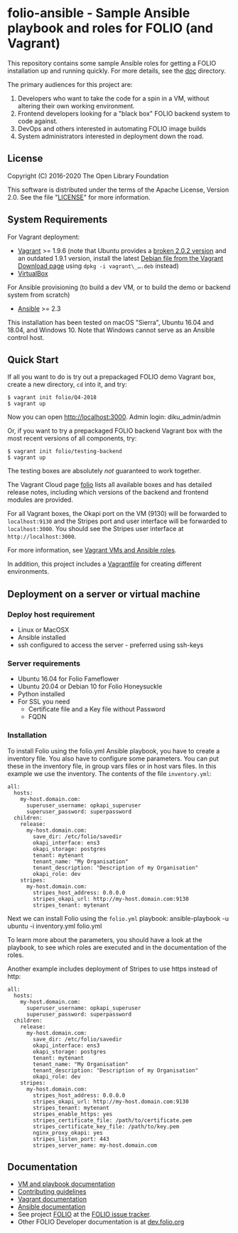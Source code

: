 # folio-ansible - Sample Ansible playbook and roles for FOLIO (and Vagrant)

This repository contains some sample Ansible roles for getting a FOLIO
installation up and running quickly. For more details, see the
[doc](doc/index.md) directory.

The primary audiences for this project are:

1. Developers who want to take the code for a spin in a VM, without
   altering their own working environment.
2. Frontend developers looking for a "black box" FOLIO backend system
   to code against.
3. DevOps and others interested in automating FOLIO image builds
4. System administrators interested in deployment down the road.

## License

Copyright (C) 2016-2020 The Open Library Foundation

This software is distributed under the terms of the Apache License,
Version 2.0. See the file "[LICENSE](LICENSE)" for more information.

## System Requirements

For Vagrant deployment:
* [Vagrant](https://www.vagrantup.com) \>= 1.9.6 (note that Ubuntu
  provides a
  [broken 2.0.2 version](https://github.com/hashicorp/vagrant/issues/9788)
  and an outdated 1.9.1 version, install the latest
  [Debian file from the Vagrant Download page](https://www.vagrantup.com/downloads.html)
  using `dpkg -i vagrant\_….deb` instead)
* [VirtualBox](https://www.virtualbox.org)

For Ansible provisioning (to build a dev VM, or to build the demo or
backend system from scratch)
* [Ansible](http://docs.ansible.com/ansible/intro_installation.html) \>= 2.3

This installation has been tested on macOS "Sierra", Ubuntu 16.04 and 18.04, and
Windows 10. Note that Windows cannot serve as an Ansible control host.

## Quick Start

If all you want to do is try out a prepackaged FOLIO demo Vagrant box,
create a new directory, `cd` into it, and try:

    $ vagrant init folio/Q4-2018
    $ vagrant up

Now you can open [http://localhost:3000](http://localhost:3000).
Admin login: diku\_admin/admin

Or, if you want to try a prepackaged FOLIO backend Vagrant box with the
most recent versions of all components, try:

    $ vagrant init folio/testing-backend
    $ vagrant up

The testing boxes are absolutely _not_ guaranteed to work together.

The Vagrant Cloud page [folio](https://app.vagrantup.com/folio) lists
all available boxes and has
detailed release notes, including which versions of the backend and
frontend modules are provided.

For all Vagrant boxes, the Okapi port on the VM (9130) will be
forwarded to `localhost:9130` and the Stripes port and user interface
will be forwarded to `localhost:3000`. You should see the Stripes user
interface at `http://localhost:3000`.

For more information, see [Vagrant VMs and Ansible roles](doc/index.md).

In addition, this project includes a [Vagrantfile](Vagrantfile) for
creating different environments.

## Deployment on a server or virtual machine

### Deploy host requirement

* Linux or MacOSX
* Ansible installed
* ssh configured to access the server - preferred using ssh-keys

### Server requirements

* Ubuntu 16.04 for Folio Fameflower
* Ubuntu 20.04 or Debian 10 for Folio Honeysuckle
* Python installed
* For SSL you need
    * Certificate file and a Key file without Password
    * FQDN

### Installation

To install Folio using the folio.yml Ansible playbook, you have to create a
inventory file. You also have to configure some parameters. You can put
these in the inventory file, in group vars files or in host vars files. In this
example we use the inventory. The contents of the file `inventory.yml`:

    all:
      hosts:
        my-host.domain.com:
          superuser_username: opkapi_superuser
          superuser_password: superpassword
      children:
        release:
          my-host.domain.com:
            save_dir: /etc/folio/savedir
            okapi_interface: ens3
            okapi_storage: postgres
            tenant: mytenant
            tenant_name: "My Organisation"
            tenant_description: "Description of my Organisation"
            okapi_role: dev
        stripes:
          my-host.domain.com:
            stripes_host_address: 0.0.0.0
            stripes_okapi_url: http://my-host.domain.com:9130
            stripes_tenant: mytenant

Next we can install Folio using the `folio.yml` playbook:
    ansible-playbook -u ubuntu -i inventory.yml folio.yml

To learn more about the parameters, you should have a look at the playbook,
to see which roles are executed and in the documentation of the roles.

Another example includes deployment of Stripes to use https instead of http:

    all:
      hosts:
        my-host.domain.com:
          superuser_username: opkapi_superuser
          superuser_password: superpassword
      children:
        release:
          my-host.domain.com:
            save_dir: /etc/folio/savedir
            okapi_interface: ens3
            okapi_storage: postgres
            tenant: mytenant
            tenant_name: "My Organisation"
            tenant_description: "Description of my Organisation"
            okapi_role: dev
        stripes:
          my-host.domain.com:
            stripes_host_address: 0.0.0.0
            stripes_okapi_url: http://my-host.domain.com:9130
            stripes_tenant: mytenant
            stripes_enable_https: yes
            stripes_certificate_file: /path/to/certificate.pem
            stripes_certificate_key_file: /path/to/key.pem
            nginx_proxy_okapi: yes
            stripes_listen_port: 443
            stripes_server_name: my-host.domain.com



## Documentation

* [VM and playbook documentation](doc/index.md)
* [Contributing guidelines](CONTRIBUTING.md)
* [Vagrant documentation](https://www.vagrantup.com/docs/)
* [Ansible documentation](http://docs.ansible.com/ansible/index.html)
* See project [FOLIO](https://issues.folio.org/browse/FOLIO)
at the [FOLIO issue tracker](https://dev.folio.org/guidelines/issue-tracker).
* Other FOLIO Developer documentation is at [dev.folio.org](https://dev.folio.org/)

